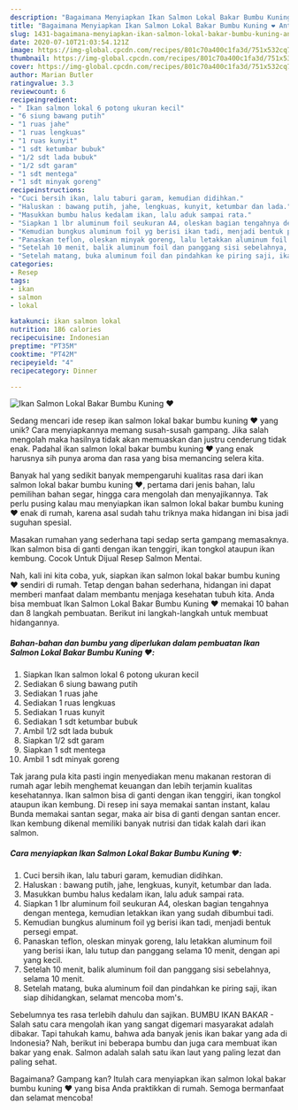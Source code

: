 ```yaml
---
description: "Bagaimana Menyiapkan Ikan Salmon Lokal Bakar Bumbu Kuning ❤️ Anti Gagal"
title: "Bagaimana Menyiapkan Ikan Salmon Lokal Bakar Bumbu Kuning ❤️ Anti Gagal"
slug: 1431-bagaimana-menyiapkan-ikan-salmon-lokal-bakar-bumbu-kuning-anti-gagal
date: 2020-07-10T21:03:54.121Z
image: https://img-global.cpcdn.com/recipes/801c70a400c1fa3d/751x532cq70/ikan-salmon-lokal-bakar-bumbu-kuning-❤️-foto-resep-utama.jpg
thumbnail: https://img-global.cpcdn.com/recipes/801c70a400c1fa3d/751x532cq70/ikan-salmon-lokal-bakar-bumbu-kuning-❤️-foto-resep-utama.jpg
cover: https://img-global.cpcdn.com/recipes/801c70a400c1fa3d/751x532cq70/ikan-salmon-lokal-bakar-bumbu-kuning-❤️-foto-resep-utama.jpg
author: Marian Butler
ratingvalue: 3.3
reviewcount: 6
recipeingredient:
- " Ikan salmon lokal 6 potong ukuran kecil"
- "6 siung bawang putih"
- "1 ruas jahe"
- "1 ruas lengkuas"
- "1 ruas kunyit"
- "1 sdt ketumbar bubuk"
- "1/2 sdt lada bubuk"
- "1/2 sdt garam"
- "1 sdt mentega"
- "1 sdt minyak goreng"
recipeinstructions:
- "Cuci bersih ikan, lalu taburi garam, kemudian didihkan."
- "Haluskan : bawang putih, jahe, lengkuas, kunyit, ketumbar dan lada."
- "Masukkan bumbu halus kedalam ikan, lalu aduk sampai rata."
- "Siapkan 1 lbr aluminum foil seukuran A4, oleskan bagian tengahnya dengan mentega, kemudian letakkan ikan yang sudah dibumbui tadi."
- "Kemudian bungkus aluminum foil yg berisi ikan tadi, menjadi bentuk persegi empat."
- "Panaskan teflon, oleskan minyak goreng, lalu letakkan aluminum foil yang berisi ikan, lalu tutup dan panggang selama 10 menit, dengan api yang kecil."
- "Setelah 10 menit, balik aluminum foil dan panggang sisi sebelahnya, selama 10 menit."
- "Setelah matang, buka aluminum foil dan pindahkan ke piring saji, ikan siap dihidangkan, selamat mencoba mom&#39;s."
categories:
- Resep
tags:
- ikan
- salmon
- lokal

katakunci: ikan salmon lokal 
nutrition: 186 calories
recipecuisine: Indonesian
preptime: "PT35M"
cooktime: "PT42M"
recipeyield: "4"
recipecategory: Dinner

---
```



![Ikan Salmon Lokal Bakar Bumbu Kuning ❤️](https://img-global.cpcdn.com/recipes/801c70a400c1fa3d/751x532cq70/ikan-salmon-lokal-bakar-bumbu-kuning-❤️-foto-resep-utama.jpg)

Sedang mencari ide resep ikan salmon lokal bakar bumbu kuning ❤️ yang unik? Cara menyiapkannya memang susah-susah gampang. Jika salah mengolah maka hasilnya tidak akan memuaskan dan justru cenderung tidak enak. Padahal ikan salmon lokal bakar bumbu kuning ❤️ yang enak harusnya sih punya aroma dan rasa yang bisa memancing selera kita.

Banyak hal yang sedikit banyak mempengaruhi kualitas rasa dari ikan salmon lokal bakar bumbu kuning ❤️, pertama dari jenis bahan, lalu pemilihan bahan segar, hingga cara mengolah dan menyajikannya. Tak perlu pusing kalau mau menyiapkan ikan salmon lokal bakar bumbu kuning ❤️ enak di rumah, karena asal sudah tahu triknya maka hidangan ini bisa jadi suguhan spesial.

Masakan rumahan yang sederhana tapi sedap serta gampang memasaknya. Ikan salmon bisa di ganti dengan ikan tenggiri, ikan tongkol ataupun ikan kembung. Cocok Untuk Dijual Resep Salmon Mentai.


Nah, kali ini kita coba, yuk, siapkan ikan salmon lokal bakar bumbu kuning ❤️ sendiri di rumah. Tetap dengan bahan sederhana, hidangan ini dapat memberi manfaat dalam membantu menjaga kesehatan tubuh kita. Anda bisa membuat Ikan Salmon Lokal Bakar Bumbu Kuning ❤️ memakai 10 bahan dan 8 langkah pembuatan. Berikut ini langkah-langkah untuk membuat hidangannya.

<!--inarticleads1-->

##### Bahan-bahan dan bumbu yang diperlukan dalam pembuatan Ikan Salmon Lokal Bakar Bumbu Kuning ❤️:

1. Siapkan  Ikan salmon lokal 6 potong ukuran kecil
1. Sediakan 6 siung bawang putih
1. Sediakan 1 ruas jahe
1. Sediakan 1 ruas lengkuas
1. Sediakan 1 ruas kunyit
1. Sediakan 1 sdt ketumbar bubuk
1. Ambil 1/2 sdt lada bubuk
1. Siapkan 1/2 sdt garam
1. Siapkan 1 sdt mentega
1. Ambil 1 sdt minyak goreng


Tak jarang pula kita pasti ingin menyediakan menu makanan restoran di rumah agar lebih menghemat keuangan dan lebih terjamin kualitas kesehatannya. Ikan salmon bisa di ganti dengan ikan tenggiri, ikan tongkol ataupun ikan kembung. Di resep ini saya memakai santan instant, kalau Bunda memakai santan segar, maka air bisa di ganti dengan santan encer. Ikan kembung dikenal memiliki banyak nutrisi dan tidak kalah dari ikan salmon. 

<!--inarticleads2-->

##### Cara menyiapkan Ikan Salmon Lokal Bakar Bumbu Kuning ❤️:

1. Cuci bersih ikan, lalu taburi garam, kemudian didihkan.
1. Haluskan : bawang putih, jahe, lengkuas, kunyit, ketumbar dan lada.
1. Masukkan bumbu halus kedalam ikan, lalu aduk sampai rata.
1. Siapkan 1 lbr aluminum foil seukuran A4, oleskan bagian tengahnya dengan mentega, kemudian letakkan ikan yang sudah dibumbui tadi.
1. Kemudian bungkus aluminum foil yg berisi ikan tadi, menjadi bentuk persegi empat.
1. Panaskan teflon, oleskan minyak goreng, lalu letakkan aluminum foil yang berisi ikan, lalu tutup dan panggang selama 10 menit, dengan api yang kecil.
1. Setelah 10 menit, balik aluminum foil dan panggang sisi sebelahnya, selama 10 menit.
1. Setelah matang, buka aluminum foil dan pindahkan ke piring saji, ikan siap dihidangkan, selamat mencoba mom&#39;s.


Sebelumnya tes rasa terlebih dahulu dan sajikan. BUMBU IKAN BAKAR - Salah satu cara mengolah ikan yang sangat digemari masyarakat adalah dibakar. Tapi tahukah kamu, bahwa ada banyak jenis ikan bakar yang ada di Indonesia? Nah, berikut ini beberapa bumbu dan juga cara membuat ikan bakar yang enak. Salmon adalah salah satu ikan laut yang paling lezat dan paling sehat. 

Bagaimana? Gampang kan? Itulah cara menyiapkan ikan salmon lokal bakar bumbu kuning ❤️ yang bisa Anda praktikkan di rumah. Semoga bermanfaat dan selamat mencoba!
